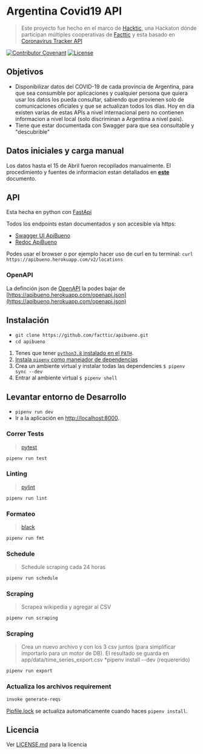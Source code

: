 # Argentina Covid19 API

> Este proyecto fue hecho en el marco de [Hacktic](https://hackdash.org/projects/5e8b6b87875b954b4a1d13fa), una Hackaton dónde participan múltiples cooperativas de [Facttic](https://facttic.org.ar/) y esta basado en [Coronavirus Tracker API](https://github.com/ExpDev07/coronavirus-tracker-api)

[![Contributor Covenant](https://img.shields.io/badge/Contributor%20Covenant-v2.0%20adopted-ff69b4.svg)](code_of_conduct.md)
[![License](https://img.shields.io/github/license/facttic/apibueno)](LICENSE.md)


## Objetivos

 - Disponibilizar datos del COVID-19 de cada provincia de Argentina, para que sea consumible por aplicaciones y cualquier persona que quiera usar los datos los pueda consultar, sabiendo que provienen solo de comunicaciones oficiales y que se actualizan todos los días. Hoy en dia existen varias de estas APIs a nivel internacional pero no contienen informacion a nivel local (solo discriminan a Argentina a nivel pais).
 - Tiene que estar documentada con Swagger para que sea consultable y "descubrible"

## Datos iniciales y carga manual

Los datos hasta el 15 de Abril fueron recopilados manualmente.
El procedimiento y fuentes de informacion estan detallados en **[este](/fuentes-de-datos-y-procedimiento.md)** documento.

<!--
## Actualizacion automatica

Evaluamos varias fuentes de datos:
- https://www.argentina.gob.ar/coronavirus/informe-diario
- https://github.com/SistemasMapache/Covid19arData
- https://es.wikipedia.org/wiki/Pandemia_de_enfermedad_por_coronavirus_de_2020_en_Argentina

En principio usamos la web de [Wikipedia Coronavirus Argentina](https://es.wikipedia.org/wiki/Pandemia_de_enfermedad_por_coronavirus_de_2020_en_Argentina) mientras encontramos la mejor manera de parsear los pdf a partir de los que informa el Ministerio de Salud.
-->
## API

Esta hecha en python con [FastApi](https://fastapi.tiangolo.com/)

Todos los endpoints estan documentados y son accesible vía https:

- [Swagger UI ApiBueno](https://apibueno.herokuapp.com/)
- [Redoc ApiBueno](https://apibueno.herokuapp.com/docs)

Podes usar el browser o por ejemplo hacer uso de curl en tu terminal:
`curl https://apibueno.herokuapp.com/v2/locations`

### OpenAPI

La definción json de [OpenAPI](https://swagger.io/docs/specification/about/) la podes bajar de [https://apibueno.herokuapp.com/openapi.json](https://apibueno.herokuapp.com/openapi.json)


## Instalación

* `git clone https://github.com/facttic/apibueno.git`
* `cd apibueno`

1. Tenes que tener [`python3.8` instalado en el `PATH`](https://docs.python-guide.org/starting/installation/).
2. [Instala `pipenv` como manejador de dependencias](https://pipenv.readthedocs.io/en/latest/install/#installing-pipenv)
3. Crea un ambiente virtual y instalar todas las dependencies `$ pipenv sync --dev`
4. Entrar al ambiente virtual `$ pipenv shell`

## Levantar entorno de Desarrollo

* `pipenv run dev`
* Ir a la aplicación en [http://localhost:8000](http://localhost:8000).

### Correr Tests
> [pytest](https://docs.pytest.org/en/latest/)

```bash
pipenv run test
```


### Linting
> [pylint](https://www.pylint.org/)

```bash
pipenv run lint
```

### Formateo
> [black](https://black.readthedocs.io/en/stable/)

```bash
pipenv run fmt
```

### Schedule
> Schedule scraping cada 24 horas

```bash
pipenv run schedule
```

### Scraping
> Scrapea wikipedia y agregar al CSV

```bash
pipenv run scraping
```

### Scraping
> Crea un nuevo archivo y con los 3 csv juntos (para simplificar importarlo para un motor de DB). El resultado se guarda en app/data/time_series_export.csv *pipenv install --dev (requererido)

```bash
pipenv run export
```

### Actualiza los archivos requirement

```bash
invoke generate-reqs
```

[Pipfile.lock](./Pipfile.lock) se actualiza automaticamente cuando haces `pipenv install`.



## Licencia

Ver [LICENSE.md](LICENSE.md) para la licencia

